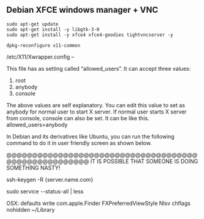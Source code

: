 
## Debian XFCE windows manager + VNC

```
sudo apt-get update 
sudo apt-get install -y libgtk-3-0
sudo apt-get install -y xfce4 xfce4-goodies tightvncserver -y

dpkg-reconfigure x11-common
```

/etc/X11/Xwrapper.config – 

This file has as setting called “allowed_users”. 
It can accept three values:

1. root
2. anybody
3. console

The above values are self explanatory. You can edit this value to set as anybody for normal user to start X server. If normal user starts X server from console, console can also be set. It can be like this.
allowed_users=anybody

In Debian and its derivatives like Ubuntu, you can run the following command to do it in user friendly screen as shown below.

@@@@@@@@@@@@@@@@@@@@@@@@@@@@@@@@@@@@@@@@@@@@@@@@@@@@@
IT IS POSSIBLE THAT SOMEONE IS DOING SOMETHING NASTY!

ssh-keygen -R {server.name.com}

sudo service --status-all | less 

OSX:
defaults write com.apple.Finder FXPreferredViewStyle Nlsv
chflags nohidden ~/Library
